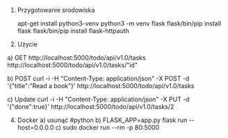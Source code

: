 1. Przygotowanie srodowiska

	apt-get install python3-venv
	python3 -m venv flask
	flask/bin/pip install flask
	flask/bin/pip install flask-httpauth



2. Użycie


a) GET
http://localhost:5000/todo/api/v1.0/tasks
http://localhost:5000/todo/api/v1.0/tasks/"id"


b) POST
curl -i -H "Content-Type: application/json" -X POST -d '{"title":"Read a book"}' http://localhost:5000/todo/api/v1.0/tasks


c) Update
curl -i -H "Content-Type: application/json" -X PUT -d '{"done":true}' http://localhost:5000/todo/api/v1.0/tasks/2

4. Docker
a) usunąć #python
b) FLASK_APP=app.py flask run --host=0.0.0.0
c) sudo docker run --rm -p 80:5000

